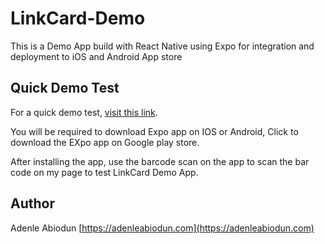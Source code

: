 # LinkCard-Demo

This is a Demo App build with React Native using Expo for integration and deployment to iOS and Android App store

## Quick Demo Test

For a quick demo test, [visit this link](https://expo.io/@abbeyseto/LinkCard).

You will be required to download Expo app on IOS or Android, Click to download the EXpo app on Google play store.

After installing the app, use the barcode scan on the app to scan the bar code on my page to test LinkCard Demo App.

## Author
Adenle Abiodun [https://adenleabiodun.com](https://adenleabiodun.com)
